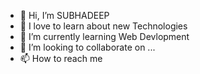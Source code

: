 - 👋 Hi, I’m SUBHADEEP
- 👀 I love to learn about new Technologies 
- 🌱 I’m currently learning Web Devlopment
- 💞️ I’m looking to collaborate on ...
- 📫 How to reach me

<!---
SUBHADEEP30/SUBHADEEP30 is a ✨ special ✨ repository because its `README.md` (this file) appears on your GitHub profile.
You can click the Preview link to take a look at your changes.
--->
